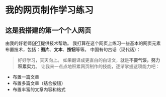 # 我的网页制作学习练习
## 这是我搭建的**第一个**个人网页
由我的好老师[GPT](https://chatgpt.com/?oai-dm=1)提供技术帮助。
我打算在这个网页上练习一些基本的网页元素布置技术，包括：**图片**、**文本**、**按钮**等等。
中国有句古话（现代话）：
> 好好学习，天天向上。
如果翻译成更直白的白话文，就是**不要气馁，努力积累实力**。
让我来一点点地积累网页制作的技能，逐渐掌握这项能力吧：
+ 布置一篇文章
+ 布置多篇文章（结合按钮）
+ 布置丰富的文章内容和格式
